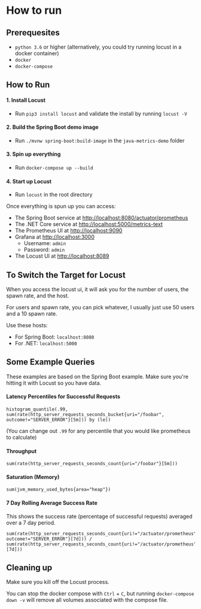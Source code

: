 # How to run

## Prerequesites
- `python 3.6` or higher (alternatively, you could try running locust in a docker container)
- `docker`
- `docker-compose`

## How to Run

#### 1. Install Locust
  - Run `pip3 install locust` and validate the install by running `locust -V`

#### 2. Build the Spring Boot demo image
  - Run `./mvnw spring-boot:build-image` in the `java-metrics-demo` folder

#### 3. Spin up everything
  - Run `docker-compose up --build`

#### 4. Start up Locust
  - Run `locust` in the root directory

Once everything is spun up you can access:
- The Spring Boot service at [http://localhost:8080/actuator/prometheus](http://localhost:8080/actuator/prometheus)
- The .NET Core service at [http://localhost:5000/metrics-text](http://localhost:5000/metrics-text)
- The Prometheus UI at [http://localhost:9090](http://localhost:9090)
- Grafana at [http://localhost:3000](http://localhost:3000)
  - Username: `admin`
  - Password: `admin`
- The Locust UI at [http://localhost:8089](http://localhost:8089)

## To Switch the Target for Locust
When you access the locust ui, it will ask you for the number of users, the spawn rate, and the host.

For users and spawn rate, you can pick whatever, I usually just use 50 users and a 10 spawn rate.

Use these hosts:
- For Spring Boot: `localhost:8080`
- For .NET: `localhost:5000`

## Some Example Queries
These examples are based on the Spring Boot example. Make sure you're hitting it with Locust so you have data.

#### Latency Percentiles for Successful Requests
```
histogram_quantile(.99, sum(rate(http_server_requests_seconds_bucket{uri="/foobar", outcome!="SERVER_ERROR"}[5m])) by (le))
```
(You can change out `.99` for any percentile that you would like prometheus to calculate)

#### Throughput
```
sum(rate(http_server_requests_seconds_count{uri="/foobar"}[5m]))
```

#### Saturation (Memory)
```
sum(jvm_memory_used_bytes{area="heap"})
```

#### 7 Day Rolling Average Success Rate
This shows the success rate (percentage of successful requests) averaged over a 7 day period.
```
sum(rate(http_server_requests_seconds_count{uri!="/actuator/prometheus", outcome!="SERVER_ERROR"}[7d])) / sum(rate(http_server_requests_seconds_count{uri!="/actuator/prometheus"}[7d]))
```

## Cleaning up
Make sure you kill off the Locust process.

You can stop the docker compose with `Ctrl` + `C`, but running `docker-compose down -v` will remove all volumes associated with the compose file.